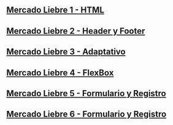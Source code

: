 ## [Mercado Liebre 1 - HTML](https://github.com/jorgitoluis/jorgeluisolea_MercadoLiebre/tree/estructuraHtml)
## [Mercado Liebre 2 - Header y Footer](https://github.com/jorgitoluis/jorgeluisolea_MercadoLiebre/tree/headerYfooter)
## [Mercado Liebre 3 - Adaptativo](https://github.com/jorgitoluis/jorgeluisolea_MercadoLiebre/tree/adaptativo)
## [Mercado Liebre 4 - FlexBox](https://github.com/jorgitoluis/jorgeluisolea_MercadoLiebre/tree/flexBox)
## [Mercado Liebre 5 - Formulario y Registro](https://github.com/jorgitoluis/jorgeluisolea_MercadoLiebre/tree/formulario)
## [Mercado Liebre 6 - Formulario y Registro](https://github.com/jorgitoluis/jorgeluisolea_MercadoLiebre/tree/animacion)





